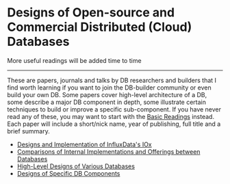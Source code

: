 # Designs of Open-source and Commercial Distributed (Cloud) Databases

More useful readings will be added time to time

--------------------------------------

These are papers, journals and talks by DB researchers and builders that I find worth learning if you want to join the DB-builder community or even build your own DB. Some papers cover high-level architecture of a DB, some describe a major DB component in depth, some illustrate certain techniques to build or improve a specific sub-component. If you have never read any of these, you may want to start with the [Basic Readings](basic_readings.md) instead. Each paper will include a short/nick name, year of publishing, full title and a brief summary.

* [Designs and Implementation of InfluxData's IOx](designs_influxdb_iox.md)
* [Comparisons of Internal Implementations and Offerings between Databases](designs_comparisons.md)
* [High-Level Designs of Various Databases](designs_high_level.md)
* [Designs of Specific DB Components](designs_components.md)